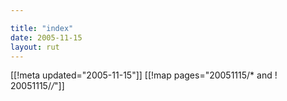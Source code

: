 ```yaml
---

title: "index"
date: 2005-11-15
layout: rut
---
```


[[!meta updated="2005-11-15"]]
[[!map pages="20051115/* and ! 20051115/*/*"]]
